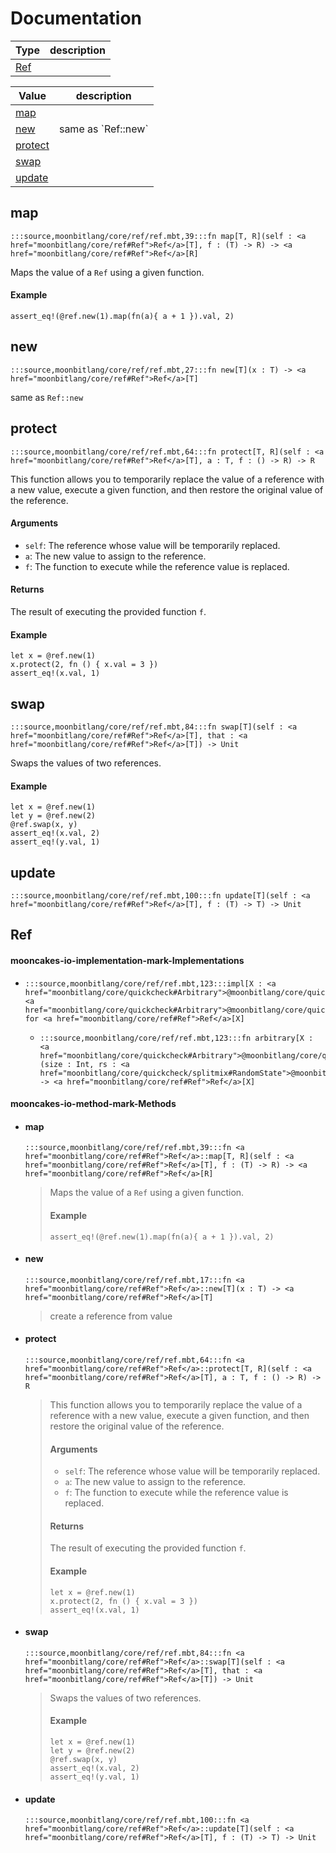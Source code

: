# Documentation
|Type|description|
|---|---|
|[Ref](#Ref)||

|Value|description|
|---|---|
|[map](#map)||
|[new](#new)| same as \`Ref::new\`|
|[protect](#protect)||
|[swap](#swap)||
|[update](#update)||

## map

```moonbit
:::source,moonbitlang/core/ref/ref.mbt,39:::fn map[T, R](self : <a href="moonbitlang/core/ref#Ref">Ref</a>[T], f : (T) -> R) -> <a href="moonbitlang/core/ref#Ref">Ref</a>[R]
```

 Maps the value of a `Ref` using a given function.

 #### Example

 ```
 assert_eq!(@ref.new(1).map(fn(a){ a + 1 }).val, 2)
 ```

## new

```moonbit
:::source,moonbitlang/core/ref/ref.mbt,27:::fn new[T](x : T) -> <a href="moonbitlang/core/ref#Ref">Ref</a>[T]
```
 same as `Ref::new`

## protect

```moonbit
:::source,moonbitlang/core/ref/ref.mbt,64:::fn protect[T, R](self : <a href="moonbitlang/core/ref#Ref">Ref</a>[T], a : T, f : () -> R) -> R
```

 This function allows you to temporarily replace the value of a reference with a new value,
execute a given function, and then restore the original value of the reference.

 #### Arguments

 - `self`: The reference whose value will be temporarily replaced.
 - `a`: The new value to assign to the reference.
 - `f`: The function to execute while the reference value is replaced.

 #### Returns

 The result of executing the provided function `f`.

 #### Example

 ```
 let x = @ref.new(1)
 x.protect(2, fn () { x.val = 3 })
 assert_eq!(x.val, 1)
 ```

## swap

```moonbit
:::source,moonbitlang/core/ref/ref.mbt,84:::fn swap[T](self : <a href="moonbitlang/core/ref#Ref">Ref</a>[T], that : <a href="moonbitlang/core/ref#Ref">Ref</a>[T]) -> Unit
```

 Swaps the values of two references.

 #### Example

 ```
 let x = @ref.new(1)
 let y = @ref.new(2)
 @ref.swap(x, y)
 assert_eq!(x.val, 2)
 assert_eq!(y.val, 1)
 ```

## update

```moonbit
:::source,moonbitlang/core/ref/ref.mbt,100:::fn update[T](self : <a href="moonbitlang/core/ref#Ref">Ref</a>[T], f : (T) -> T) -> Unit
```


## Ref


#### mooncakes-io-implementation-mark-Implementations
- ```moonbit
  :::source,moonbitlang/core/ref/ref.mbt,123:::impl[X : <a href="moonbitlang/core/quickcheck#Arbitrary">@moonbitlang/core/quickcheck.Arbitrary</a>] <a href="moonbitlang/core/quickcheck#Arbitrary">@moonbitlang/core/quickcheck.Arbitrary</a> for <a href="moonbitlang/core/ref#Ref">Ref</a>[X]
  ```
  > 
  * ```moonbit
    :::source,moonbitlang/core/ref/ref.mbt,123:::fn arbitrary[X : <a href="moonbitlang/core/quickcheck#Arbitrary">@moonbitlang/core/quickcheck.Arbitrary</a>](size : Int, rs : <a href="moonbitlang/core/quickcheck/splitmix#RandomState">@moonbitlang/core/quickcheck/splitmix.RandomState</a>) -> <a href="moonbitlang/core/ref#Ref">Ref</a>[X]
    ```
    > 

#### mooncakes-io-method-mark-Methods
- #### map
  ```moonbit
  :::source,moonbitlang/core/ref/ref.mbt,39:::fn <a href="moonbitlang/core/ref#Ref">Ref</a>::map[T, R](self : <a href="moonbitlang/core/ref#Ref">Ref</a>[T], f : (T) -> R) -> <a href="moonbitlang/core/ref#Ref">Ref</a>[R]
  ```
  > 
  >  Maps the value of a `Ref` using a given function.
  > 
  >  #### Example
  > 
  >  ```
  >  assert_eq!(@ref.new(1).map(fn(a){ a + 1 }).val, 2)
  >  ```
- #### new
  ```moonbit
  :::source,moonbitlang/core/ref/ref.mbt,17:::fn <a href="moonbitlang/core/ref#Ref">Ref</a>::new[T](x : T) -> <a href="moonbitlang/core/ref#Ref">Ref</a>[T]
  ```
  > 
  >  create a reference from value
- #### protect
  ```moonbit
  :::source,moonbitlang/core/ref/ref.mbt,64:::fn <a href="moonbitlang/core/ref#Ref">Ref</a>::protect[T, R](self : <a href="moonbitlang/core/ref#Ref">Ref</a>[T], a : T, f : () -> R) -> R
  ```
  > 
  >  This function allows you to temporarily replace the value of a reference with a new value,
  > execute a given function, and then restore the original value of the reference.
  > 
  >  #### Arguments
  > 
  >  - `self`: The reference whose value will be temporarily replaced.
  >  - `a`: The new value to assign to the reference.
  >  - `f`: The function to execute while the reference value is replaced.
  > 
  >  #### Returns
  > 
  >  The result of executing the provided function `f`.
  > 
  >  #### Example
  > 
  >  ```
  >  let x = @ref.new(1)
  >  x.protect(2, fn () { x.val = 3 })
  >  assert_eq!(x.val, 1)
  >  ```
- #### swap
  ```moonbit
  :::source,moonbitlang/core/ref/ref.mbt,84:::fn <a href="moonbitlang/core/ref#Ref">Ref</a>::swap[T](self : <a href="moonbitlang/core/ref#Ref">Ref</a>[T], that : <a href="moonbitlang/core/ref#Ref">Ref</a>[T]) -> Unit
  ```
  > 
  >  Swaps the values of two references.
  > 
  >  #### Example
  > 
  >  ```
  >  let x = @ref.new(1)
  >  let y = @ref.new(2)
  >  @ref.swap(x, y)
  >  assert_eq!(x.val, 2)
  >  assert_eq!(y.val, 1)
  >  ```
- #### update
  ```moonbit
  :::source,moonbitlang/core/ref/ref.mbt,100:::fn <a href="moonbitlang/core/ref#Ref">Ref</a>::update[T](self : <a href="moonbitlang/core/ref#Ref">Ref</a>[T], f : (T) -> T) -> Unit
  ```
  > 
